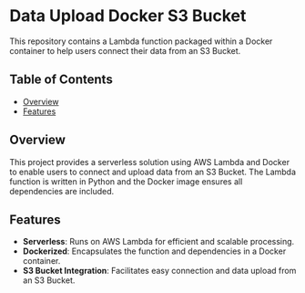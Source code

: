# Data Upload Docker S3 Bucket

This repository contains a Lambda function packaged within a Docker container to help users connect their data from an S3 Bucket.

## Table of Contents

- [Overview](#overview)
- [Features](#features)

## Overview

This project provides a serverless solution using AWS Lambda and Docker to enable users to connect and upload data from an S3 Bucket. The Lambda function is written in Python and the Docker image ensures all dependencies are included.

## Features

- **Serverless**: Runs on AWS Lambda for efficient and scalable processing.
- **Dockerized**: Encapsulates the function and dependencies in a Docker container.
- **S3 Bucket Integration**: Facilitates easy connection and data upload from an S3 Bucket.

